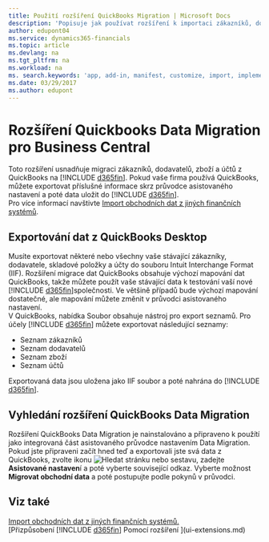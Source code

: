 ```yaml
---
title: Použití rozšíření QuickBooks Migration | Microsoft Docs
description: 'Popisuje jak používat rozšíření k importaci zákazníků, dodavatelů, zboží a účtů z QuickBooks Desktop do Business Central.'
author: edupont04
ms.service: dynamics365-financials
ms.topic: article
ms.devlang: na
ms.tgt_pltfrm: na
ms.workload: na
ms. search.keywords: 'app, add-in, manifest, customize, import, implement'
ms.date: 03/29/2017
ms.author: edupont
---
```

# <a name="the-quickbooks-data-migration-extension-for-business-central"></a>Rozšíření Quickbooks Data Migration pro Business Central
Toto rozšíření usnadňuje migraci zákazníků, dodavatelů, zboží a účtů z QuickBooks na [!INCLUDE [d365fin](includes/d365fin_md.md)]. Pokud vaše firma používá QuickBooks, můžete exportovat příslušné informace skrz průvodce asistovaného nastavení a poté data uložit do [!INCLUDE [d365fin](includes/d365fin_md.md)].  
Pro více informací navštivte [Import obchodních dat z jiných finančních systémů](across-import-data-configuration-packages.md).

## <a name="exporting-data-from-quickbooks-desktop"></a>Exportování dat z QuickBooks Desktop
Musíte exportovat některé nebo všechny vaše stávající zákazníky, dodavatele, skladové položky a účty do souboru Intuit Interchange Format (IIF). Rozšíření migrace dat QuickBooks obsahuje výchozí mapování dat QuickBooks, takže můžete použít vaše stávající data k testování vaší nové [!INCLUDE [d365fin](includes/d365fin_md.md)]společnosti. Ve většině případů bude výchozí mapování dostatečné, ale mapování můžete změnit v průvodci asistovaného nastavení.  
V QuickBooks, nabídka Soubor obsahuje nástroj pro export seznamů. Pro účely [!INCLUDE [d365fin](includes/d365fin_md.md)] můžete exportovat následující seznamy:

* Seznam zákazníků  
* Seznam dodavatelů  
* Seznam zboží  
* Seznam účtů  

Exportovaná data jsou uložena jako IIF soubor a poté nahrána do [!INCLUDE [d365fin](includes/d365fin_md.md)].

## <a name="finding-the-quickbooks-data-migration-extension"></a>Vyhledání rozšíření QuickBooks Data Migration
Rozšíření QuickBooks Data Migration je nainstalováno a připraveno k použítí jako integrovaná část asistovaného průvodce nastavením Data Migration. Pokud jste připraveni začít hned teď a exportovali jste svá data z QuickBooks, zvolte ikonu ![Hledat stránku nebo sestavu](media/ui-search/search_small.png "Hledat stránku nebo ikonu sestavy"), zadejte **Asistované nastaven**í a poté vyberte související odkaz. Vyberte možnost **Migrovat obchodní data** a poté postupujte podle pokynů v průvodci.  

## <a name="see-also"></a>Viz také
[Import obchodních dat z jiných finančních systémů.](upload-data.md)  
[Přizpůsobení [!INCLUDE [d365fin](includes/d365fin_md.md)] Pomocí rozšíření ](ui-extensions.md)  
